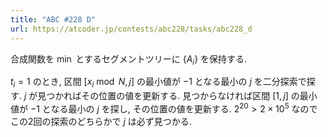 ```yaml
---
title: "ABC #228 D"
url: https://atcoder.jp/contests/abc228/tasks/abc228_d
---
```

合成関数を $\min$ とするセグメントツリーに $\{ A_i \}$ を保持する.

$t_i = 1$ のとき, 区間 $[x_i \bmod N, j]$ の最小値が $-1$ となる最小の $j$ を二分探索で探す. $j$ が見つかればその位置の値を更新する. 見つからなければ区間 $[1, j]$ の最小値が $-1$ となる最小の $j$ を探し, その位置の値を更新する. $2^{20} \gt 2 \times 10^5$ なのでこの2回の探索のどちらかで $j$ は必ず見つかる.
